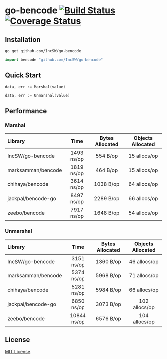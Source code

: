 # go-bencode [![Build Status](https://travis-ci.org/IncSW/go-bencode.svg?branch=master)](https://travis-ci.org/IncSW/go-bencode) [![Coverage Status](https://coveralls.io/repos/github/IncSW/go-bencode/badge.svg)](https://coveralls.io/github/IncSW/go-bencode)

## Installation

`go get github.com/IncSW/go-bencode`

```go
import bencode "github.com/IncSW/go-bencode"
```

## Quick Start

```go
data, err := Marshal(value)
```

```go
data, err := Unmarshal(value)
```

## Performance

### Marshal

| Library | Time | Bytes Allocated | Objects Allocated |
| :--- | :---: | :---: | :---: |
| IncSW/go-bencode | 1493 ns/op | 554 B/op | 15 allocs/op |
| marksamman/bencode | 1819 ns/op | 464 B/op | 15 allocs/op |
| chihaya/bencode | 3614 ns/op | 1038 B/op | 64 allocs/op |
| jackpal/bencode-go | 8497 ns/op | 2289 B/op | 66 allocs/op |
| zeebo/bencode | 7917 ns/op | 1648 B/op | 54 allocs/op |

### Unmarshal

| Library | Time | Bytes Allocated | Objects Allocated |
| :--- | :---: | :---: | :---: |
| IncSW/go-bencode | 3151 ns/op | 1360 B/op | 46 allocs/op |
| marksamman/bencode | 5374 ns/op | 5968 B/op | 71 allocs/op |
| chihaya/bencode | 5281 ns/op | 5984 B/op | 66 allocs/op |
| jackpal/bencode-go | 6850 ns/op | 3073 B/op | 102 allocs/op |
| zeebo/bencode | 10844 ns/op | 6576 B/op | 104 allocs/op |

## License

[MIT License](LICENSE).
